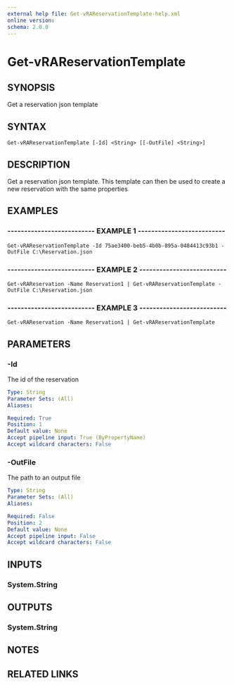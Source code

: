 ```yaml
---
external help file: Get-vRAReservationTemplate-help.xml
online version: 
schema: 2.0.0
---
```


# Get-vRAReservationTemplate

## SYNOPSIS
Get a reservation json template

## SYNTAX

```
Get-vRAReservationTemplate [-Id] <String> [[-OutFile] <String>]
```

## DESCRIPTION
Get a reservation json template.
This template can then be used to create a new reservation with the same properties

## EXAMPLES

### -------------------------- EXAMPLE 1 --------------------------
```
Get-vRAReservationTemplate -Id 75ae3400-beb5-4b0b-895a-0484413c93b1 -OutFile C:\Reservation.json
```

### -------------------------- EXAMPLE 2 --------------------------
```
Get-vRAReservation -Name Reservation1 | Get-vRAReservationTemplate -OutFile C:\Reservation.json
```

### -------------------------- EXAMPLE 3 --------------------------
```
Get-vRAReservation -Name Reservation1 | Get-vRAReservationTemplate
```

## PARAMETERS

### -Id
The id of the reservation

```yaml
Type: String
Parameter Sets: (All)
Aliases: 

Required: True
Position: 1
Default value: None
Accept pipeline input: True (ByPropertyName)
Accept wildcard characters: False
```

### -OutFile
The path to an output file

```yaml
Type: String
Parameter Sets: (All)
Aliases: 

Required: False
Position: 2
Default value: None
Accept pipeline input: False
Accept wildcard characters: False
```

## INPUTS

### System.String

## OUTPUTS

### System.String

## NOTES

## RELATED LINKS

